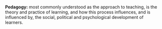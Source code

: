 **Pedagogy:**  most commonly understood as the approach to teaching, is the theory and practice of learning, and how this process influences, and is influenced by, the social, political and psychological development of learners.